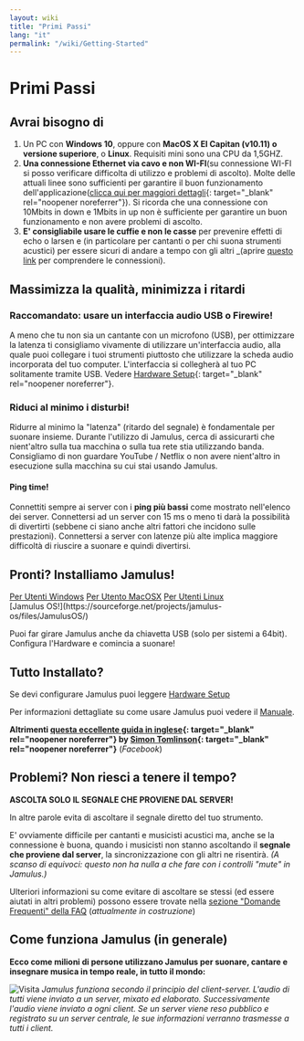 ```yaml
---
layout: wiki
title: "Primi Passi"
lang: "it"
permalink: "/wiki/Getting-Started"
---
```

# Primi Passi
## Avrai bisogno di

1. Un PC con **Windows 10**, oppure con **MacOS X El Capitan (v10.11) o versione superiore**, o **Linux**. Requisiti mini sono una CPU da 1,5GHZ.
1. **Una connessione Ethernet via cavo e non WI-FI**(su connessione WI-FI si posso verificare difficolta di utilizzo e problemi di ascolto). Molte delle attuali linee sono sufficienti per garantire il buon funzionamento dell'applicazione([clicca qui per maggiori dettagli](Network-Requirements){: target="_blank" rel="noopener noreferrer"}). Si ricorda che una connessione con 10Mbits in down e 1Mbits in up non è sufficiente per garantire un buon funzionamento e non avere problemi di ascolto.
1. **E' consigliabile usare le cuffie e non le casse** per prevenire effetti di echo o larsen e (in particolare per cantanti o per chi suona strumenti acustici) per essere sicuri di andare a tempo con gli altri
_(aprire [questo link](Getting-Started#problemi-non-riesci-a-tenere-il-tempo) per comprendere le connessioni).

## Massimizza la qualità, minimizza i ritardi
### **Raccomandato**: usare un interfaccia audio USB o Firewire!

A meno che tu non sia un cantante con un microfono (USB), per ottimizzare la latenza ti consigliamo vivamente di utilizzare un'interfaccia audio, alla quale puoi collegare i tuoi strumenti piuttosto che utilizzare la scheda audio incorporata del tuo computer. L'interfaccia si collegherà al tuo PC solitamente tramite USB. Vedere [Hardware Setup](Hardware-Setup){: target="_blank" rel="noopener noreferrer"}.

### Riduci al minimo i disturbi!

Ridurre al minimo la "latenza" (ritardo del segnale) è fondamentale per suonare insieme. Durante l'utilizzo di Jamulus, cerca di assicurarti che nient'altro sulla tua macchina o sulla tua rete stia utilizzando banda. Consigliamo di non guardare YouTube / Netflix o non avere nient'altro in esecuzione sulla macchina su cui stai usando Jamulus.

#### Ping time!

Connettiti sempre ai server con i **ping più bassi** come mostrato nell'elenco dei server. Connettersi ad un server con 15 ms o meno ti darà la possibilità di divertirti (sebbene ci siano anche altri fattori che incidono sulle prestazioni). Connettersi a server con latenze più alte implica maggiore difficoltà di riuscire a suonare e quindi divertirsi.

## Pronti? Installiamo Jamulus!

<div class="fx-row fx-row-start-xs button-container">
  <a href="Installation-for-Windows" class="button fx-col-100-xs">Per Utenti Windows</a>
  <a href="Installation-for-Macintosh" class="button fx-col-100-xs">Per Utento MacOSX</a>
  <a href="Installation-for-Linux" class="button fx-col-100-xs">Per Utenti Linux</a>
</div>
[Jamulus OS!](https://sourceforge.net/projects/jamulus-os/files/JamulusOS/)

Puoi far girare Jamulus anche da chiavetta USB (solo per sistemi a 64bit). Configura l'Hardware e comincia a suonare!

## Tutto Installato?

Se devi configurare Jamulus puoi leggere [Hardware Setup](Hardware-Setup)

Per informazioni dettagliate su come usare Jamulus puoi vedere il [Manuale](https://github.com/corrados/jamulus/blob/master/src/res/homepage/manual.md).

**Altrimenti [questa eccellente guida in inglese](https://www.facebook.com/notes/jamulus-online-musicianssingers-jamming/idiots-guide-to-jamulus-app/510044532903831/){: target="_blank" rel="noopener noreferrer"} by [Simon Tomlinson](https://www.facebook.com/simon.james.tomlinson?eid=ARBQoY3KcZAtS3pGdLJuqvQTeRSOo4gHdQZT7nNzOt1oPMGgZ4_3GERe-rOyH5PxsSHVYYXjWwcqd71a){: target="_blank" rel="noopener noreferrer"}** (_Facebook_)

## Problemi? Non riesci a tenere il tempo?

**ASCOLTA SOLO IL SEGNALE CHE PROVIENE DAL SERVER!**

In altre parole evita di ascoltare il segnale diretto del tuo strumento.

E' ovviamente difficile per cantanti e musicisti acustici ma, anche se la connessione è buona, quando i musicisti non stanno ascoltando il **segnale che proviene dal server**, la sincronizzazione con gli altri ne risentirà. _(A scanso di equivoci: questo non ha nulla a che fare con i controlli "mute" in Jamulus.)_

Ulteriori informazioni su come evitare di ascoltare se stessi (ed essere aiutati in altri problemi) possono essere trovate nella [sezione "Domande Frequenti" della FAQ](Client-Troubleshooting) (_attualmente in costruzione_)

## Come funziona Jamulus (in generale)

**Ecco come milioni di persone utilizzano Jamulus per suonare, cantare e insegnare musica in tempo reale, in tutto il mondo:**

![Visita](https://user-images.githubusercontent.com/4561747/79309764-bd387280-7ef2-11ea-9d81-1e81302525e6.png)
_Jamulus funziona secondo il principio del client-server. L'audio di tutti viene inviato a un server, mixato ed elaborato. Successivamente l'audio viene inviato a ogni client. Se un server viene reso pubblico e registrato su un server centrale, le sue informazioni verranno trasmesse a tutti i client._

